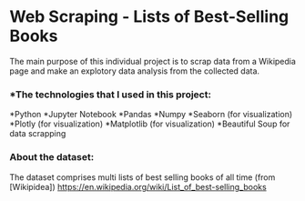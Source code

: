 # **Web Scraping - Lists of Best-Selling Books**

The main purpose of this individual project is to scrap data from a Wikipedia page and make an explotory data analysis from the collected data.

### *The technologies that I used in this project:
 *Python
 *Jupyter Notebook
 *Pandas
 *Numpy
 *Seaborn (for visualization)
 *Plotly (for visualization)
 *Matplotlib (for visualization)
 *Beautiful Soup for data scrapping 
 
### About the dataset: 
The dataset comprises multi lists of best selling books of all time (from [Wikipidea]) <https://en.wikipedia.org/wiki/List_of_best-selling_books>
